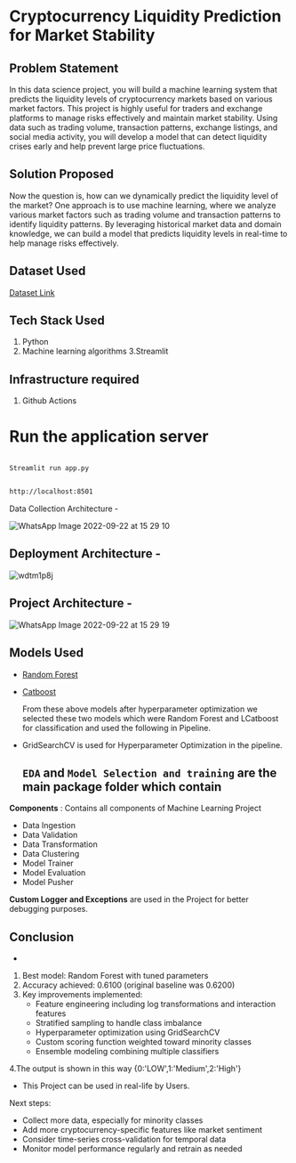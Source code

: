 # Cryptocurrency Liquidity Prediction for Market Stability
## Problem Statement
In this data science project, you will build a machine learning system that predicts the liquidity levels of cryptocurrency markets based on various market factors. This project is highly useful for traders and exchange platforms to manage risks effectively and maintain market stability. Using data such as trading volume, transaction patterns, exchange listings, and social media activity, you will develop a model that can detect liquidity crises early and help prevent large price fluctuations.
## Solution Proposed
Now the question is, how can we dynamically predict the liquidity level of the market? One approach is to use machine learning, where we analyze various market factors such as trading volume and transaction patterns to identify liquidity patterns. By leveraging historical market data and domain knowledge, we can build a model that predicts liquidity levels in real-time to help manage risks effectively.


## Dataset Used

[Dataset Link](https://drive.google.com/drive/folders/10BRgPip2Zj_56is3DilJCowjfyT6E9AM)

## Tech Stack Used
1. Python
2. Machine learning algorithms
3.Streamlit

## Infrastructure required 
1. Github Actions

# Run the application server

```

Streamlit run app.py

```
```bash

http://localhost:8501

```
 Data Collection Architecture -

![WhatsApp Image 2022-09-22 at 15 29 10](https://user-images.githubusercontent.com/71321529/192721926-de265f9b-f301-4943-ac7d-948bff7be9a0.jpeg)

## Deployment Architecture -

![wdtm1p8j](https://github.com/user-attachments/assets/4b0a6e5e-016c-49f7-953e-b2d5fb393e5c)




## Project Architecture -

![WhatsApp Image 2022-09-22 at 15 29 19](https://user-images.githubusercontent.com/71321529/192722336-54016f79-89ef-4c8c-9d71-a6e91ebab03f.jpeg)

## Models Used

* [Random Forest](https://scikit-learn.org/stable/modules/generated/sklearn.ensemble.RandomForestClassifier.html)
* [Catboost](https://catboost.ai/docs/en/concepts/python-reference_catboostclassifier)

  From these above models after hyperparameter optimization we selected these two models which were Random Forest and LCatboost for classification and used the following in Pipeline.

* GridSearchCV is used for Hyperparameter Optimization in the pipeline.
  ## `EDA` and `Model Selection and training` are the main package folder which contain

**Components** : Contains all components of Machine Learning Project

- Data Ingestion
- Data Validation
- Data Transformation
- Data Clustering
- Model Trainer
- Model Evaluation
- Model Pusher

**Custom Logger and Exceptions** are used in the Project for better debugging purposes.
## Conclusion
-
1. Best model: Random Forest with tuned parameters
2. Accuracy achieved: 0.6100 (original baseline was 0.6200)
3. Key improvements implemented:
   - Feature engineering including log transformations and interaction features
   - Stratified sampling to handle class imbalance
   - Hyperparameter optimization using GridSearchCV
   - Custom scoring function weighted toward minority classes
   - Ensemble modeling combining multiple classifiers
 
4.The output is shown in this way {0:'LOW',1:'Medium',2:'High'}
- This Project can be used in real-life by Users.

Next steps:
   - Collect more data, especially for minority classes
   - Add more cryptocurrency-specific features like market sentiment
   - Consider time-series cross-validation for temporal data
   - Monitor model performance regularly and retrain as needed


